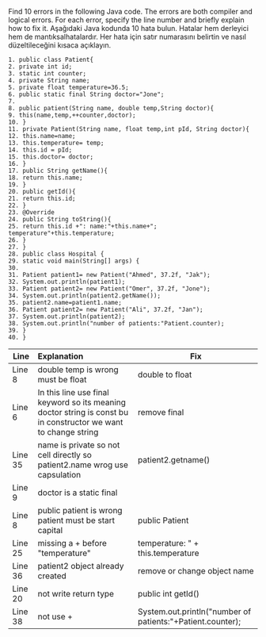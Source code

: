 Find 10 errors in the following Java code. The errors are both compiler and logical errors. For each error,
specify the line number and briefly explain how to fix it. Aşağıdaki Java kodunda 10 hata bulun.
Hatalar hem derleyici hem de mantıksalhatalardır. Her hata için satır numarasını belirtin
 ve nasıl düzeltileceğini kısaca açıklayın.
```
1. public class Patient{
2. private int id;
3. static int counter;
4. private String name;
5. private float temperature=36.5;
6. public static final String doctor="Jone";
7.
8. public patient(String name, double temp,String doctor){
9. this(name,temp,++counter,doctor);
10. }
11. private Patient(String name, float temp,int pId, String doctor){
12. this.name=name;
13. this.temperature= temp;
14. this.id = pId;
15. this.doctor= doctor;
16. }
17. public String getName(){
18. return this.name;
19. }
20. public getId(){
21. return this.id;
22. }
23. @Override
24. public String toString(){
25. return this.id +": name:"+this.name+"; temperature"+this.temperature;
26. }
27. }
28. public class Hospital {
29. static void main(String[] args) {
30.
31. Patient patient1= new Patient("Ahmed", 37.2f, "Jak");
32. System.out.println(patient1);
33. Patient patient2= new Patient("Omer", 37.2f, "Jone");
34. System.out.println(patient2.getName());
35. patient2.name=patient1.name;
36. Patient patient2= new Patient("Ali", 37.2f, "Jan");
37. System.out.println(patient2);
38. System.out.println("number of patients:"Patient.counter);
39. }
40. }
```

 | Line    | Explanation                                                                                                     | Fix                          |
 |---------|:----------------------------------------------------------------------------------------------------------------|------------------------------|
 | Line 8  | double temp is wrong must be float                                                                              | double to float              | 
 | Line 6  | In this line use final keyword so its meaning doctor string is const bu in constructor we want to change string | remove final                 |
 | Line 35 | name is private so not cell directly so patient2.name wrog use capsulation                                      | patient2.getname()           |
 | Line 9  | doctor is a static final                                                                                                           |
 | Line 8  | public patient is wrong patient  must be start  capital                                                         | public Patient               |
 | Line 25 | missing a + before "temperature"                                                                                | temperature: " + this.temperature                             |
 | Line 36 | patient2 object already created                                                                                 | remove or change object name |
 | Line 20 | not write return type                                                                                           | public int getId()           |
 | Line 38 | not use +                                                                                                       | System.out.println("number of patients:"+Patient.counter);|
 